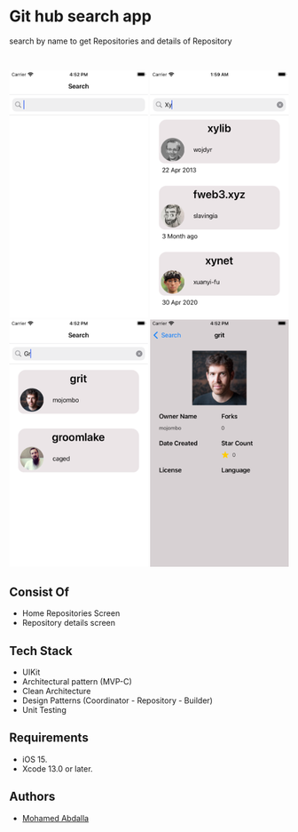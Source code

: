 
# Git hub search app

search by name to get Repositories and details of Repository
<br />

<br />

<img src="ScreenShots/1.png" width="250"> <img src="ScreenShots/2.png" width="250"> <img src="ScreenShots/3.png" width="250"> <img src="ScreenShots/4.png" width="250">


## Consist Of
- Home Repositories Screen
- Repository details screen

    
## Tech Stack
- UIKit
- Architectural pattern (MVP-C)
- Clean Architecture
- Design Patterns (Coordinator - Repository - Builder)
- Unit Testing
    

## Requirements
- iOS 15.
- Xcode 13.0 or later.

    
## Authors

- [Mohamed Abdalla](https://www.linkedin.com/in/mohamed-abdallah-9a97b3b5/)


